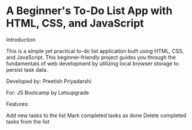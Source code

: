 
# A Beginner's To-Do List App with HTML, CSS, and JavaScript

Introduction

This is a simple yet practical to-do list application built using HTML, CSS, and JavaScript. This beginner-friendly project guides you through the fundamentals of web development by utilizing local browser storage to persist task data.

Developed by: Preetish Priyadarshi

For: JS Bootcamp by Letsupgrade

Features:

Add new tasks to the list
Mark completed tasks as done
Delete completed tasks from the list

